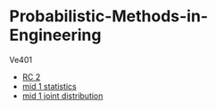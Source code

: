# Probabilistic-Methods-in-Engineering
Ve401

- [RC 2](http://htmlpreview.github.io/?https://github.com/YunyyYY/Probabilistic-Methods-in-Engineering/blob/master/RC%202.html)
- [mid 1 statistics](http://htmlpreview.github.io/?https://github.com/YunyyYY/Probabilistic-Methods-in-Engineering/blob/master/mid1-statistics.html)
- [mid 1 joint distribution](http://htmlpreview.github.io/?https://github.com/YunyyYY/Probabilistic-Methods-in-Engineering/blob/master/mid1-joint-distribution.html)

